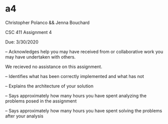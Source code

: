 # a4

Christopher Polanco && Jenna Bouchard

CSC 411 Assignment 4

Due: 3/30/2020

– Acknowledges help you may have received from or collaborative work you may have undertaken with others.

We recieved no assistance on this assignment.


– Identifies what has been correctly implemented and what has not


– Explains the architecture of your solution


– Says approximately how many hours you have spent analyzing the problems posed in the assignment


– Says approximately how many hours you have spent solving the problems after your analysis